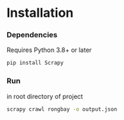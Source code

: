 # Installation

### Dependencies
Requires Python 3.8+ or later

```bash
pip install Scrapy
```

### Run
in root directory of project

```bash
scrapy crawl rongbay -o output.json
```